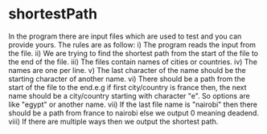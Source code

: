 # shortestPath
In the program there are input files which are used to test and you can provide yours.
The rules are as follow:
i) The program reads the input from the file.
ii) We are trying to find the shortest path from the start of the file to the end of the file.
iii) The files contain names of cities or countries.
iv) The names are one per line.
v) The last character of the name should be the starting character of another name.
vi) There should be a path from the start of the file to the end.e.g if first city/country is france then,
the next name should be a city/country starting with character "e". So options are like "egypt" or another name.
vii) If the last file name is "nairobi" then there should be a path from france to nairobi else we output 0 meaning deadend.
viii) If there are multiple ways  then we output the shortest path.
